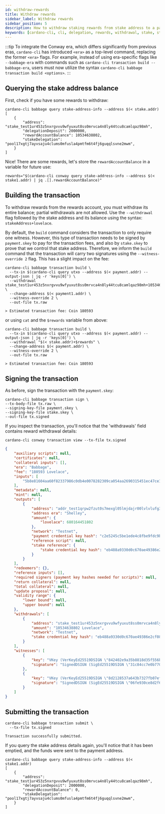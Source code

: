 ```yaml
---
id: withdraw-rewards
title: Withdraw rewards
sidebar_label: Withdraw rewards
sidebar_position: 5
description: How to withdraw staking rewards from stake address to a payment address.
keywords: [cardano-cli, cli, delegation, rewards, withdrawal, stake, stake addresses, cardano-node, transactions]
---
```


:::tip
To integrate the Conway era, which differs significantly from previous eras, `cardano-cli` has introduced `<era>` as a top-level command, replacing the former `<era>` flags. For example, instead of using era-specific flags like `--babbage-era` with commands such as `cardano-cli transaction build --babbage-era`, users must now utilize the syntax `cardano-cli babbage transaction build <options>`. 
:::

## Querying the stake address balance

First, check if you have some rewards to withdraw:

```shell
cardano-cli babbage query stake-address-info --address $(< stake.addr)
[
    {
        "address": "stake_test1ur453z5nxrgvvu9wfyuxut8ss0mrvca4n8ly44tcu8camlqaz98mh",
        "delegationDeposit": 2000000,
        "rewardAccountBalance": 10534638802,
        "stakeDelegation": "pool17xgtj7ayvsaju4clums0mfusla4pmtfm6t4fj6guqqlsvne2mwm",
    }
]
```

Nice! There are some rewards, let's store the `rewardAccountBalance` in a variable for future use:

```shell
rewards="$(cardano-cli conway query stake-address-info --address $(< stake1.addr) | jq .[].rewardAccountBalance)"
```

## Building the transaction

To withdraw rewards from the rewards account, you must withdraw its entire balance; partial withdrawals are not allowed. Use the `--withdrawal` flag followed by the stake address and its balance using the syntax: `stakeAddress+lovelace`.

By default, the `build` command considers the transaction to only require one witness. However, this type of transaction needs to be signed by `payment.skey` to pay for the transaction fees, and also by `stake.skey` to prove that we control that stake address. Therefore, we inform the `build` command that the transaction will carry two signatures using the `--witness-override 2` flag. This has a slight impact on the fee:

```shell
cardano-cli babbage transaction build \
  --tx-in $(cardano-cli query utxo --address $(< payment.addr) --output-json | jq -r 'keys[0]') \
  --withdrawal stake_test1ur453z5nxrgvvu9wfyuxut8ss0mrvca4n8ly44tcu8camlqaz98mh+10534638802 \
  --change-address $(< payment1.addr) \
  --witness-override 2 \
  --out-file tx.raw

> Estimated transaction fee: Coin 180593
```
or using `cat` and the `$rewards` variable from above:

```shell
cardano-cli babbage transaction build \
  --tx-in $(cardano-cli query utxo --address $(< payment.addr) --output-json | jq -r 'keys[0]') \
  --withdrawal "$(< stake.addr)+$rewards" \
  --change-address $(< payment.addr) \
  --witness-override 2 \
  --out-file tx.raw

> Estimated transaction fee: Coin 180593
```

## Signing the transaction

As before, sign the transaction with the `payment.skey`:

```shell
cardano-cli babbage transaction sign \
--tx-body-file tx.raw \
--signing-key-file payment.skey \
--signing-key-file stake.skey \
--out-file tx.signed
```

If you inspect the transaction, you'll notice that the 'withdrawals' field contains reward withdrawal details:

```shell
cardano-cli conway transaction view --tx-file tx.signed
```
```json
{
    "auxiliary scripts": null,
    "certificates": null,
    "collateral inputs": [],
    "era": "Babbage",
    "fee": "180593 Lovelace",
    "inputs": [
        "5b8e81604aa60f82337986c0db4e0078282309ca054aa2690315451ec47ce1eb#0"
    ],
    "metadata": null,
    "mint": null,
    "outputs": [
        {
            "address": "addr_test1qrpw2fzut0s7mexgl05lmjdajr00lvlvlufg3qamc0d3mmhtfz9fxvxscec2ujfcdck0pqlkxe3mtx07ft2h3c03mh7q72p248",
            "address era": "Shelley",
            "amount": {
                "lovelace": 680164451802
            },
            "network": "Testnet",
            "payment credential key hash": "c2e5245c5be1ede4c8fbe9fdc9bd90deffb3ecff128883bbc3db1dee",
            "reference script": null,
            "stake reference": {
                "stake credential key hash": "eb488a9330d0c670ae49386e2cf083f63663b599fe4ad578e1f1ddfc"
            }
        }
    ],
    "redeemers": {},
    "reference inputs": [],
    "required signers (payment key hashes needed for scripts)": null,
    "return collateral": null,
    "total collateral": null,
    "update proposal": null,
    "validity range": {
        "lower bound": null,
        "upper bound": null
    },
    "withdrawals": [
        {
            "address": "stake_test1ur453z5nxrgvvu9wfyuxut8ss0mrvca4n8ly44tcu8camlqaz98mh",
            "amount": "10534638802 Lovelace",
            "network": "Testnet",
            "stake credential key hash": "eb488a9330d0c670ae49386e2cf083f63663b599fe4ad578e1f1ddfc"
        }
    ],
    "witnesses": [
        {
            "key": "VKey (VerKeyEd25519DSIGN \"842402e9a35b8818d35f556ba59df2929e3bee72c8e9bfdaa1894faed0a3b2d5\")",
            "signature": "SignedDSIGN (SigEd25519DSIGN \"31c84cc7e0b770f76acb3682c7d2e5b13c00405a0fd1fbaf3ff545be42458fb3e89c3da20162ea262a73d35f04e18257c175d8e0849d51922b8185c11920800b\")"
        },
        {
            "key": "VKey (VerKeyEd25519DSIGN \"8d2128537a643b7327fb07ef01fd8cd2f4911e0b3d096a4575d4cd4d73471896\")",
            "signature": "SignedDSIGN (SigEd25519DSIGN \"06fe930ce8d2f63fd62ab1354b2a85283fe4e6fdfc29ef605644c3f92505cd25165c2e40d4b0139240c06c86e06e835eee0d57a6783142ef5138cacad27d4d08\")"
        }
    ]
}
```

## Submitting the transaction

```shell
cardano-cli babbage transaction submit \
  --tx-file tx.signed 

Transaction successfully submitted.
```

If you query the stake address details again, you'll notice that it has been emptied, and the funds were sent to the payment address.

```shell
cardano-cli babbage query stake-address-info --address $(< stake1.addr)
[
    {
        "address": "stake_test1ur453z5nxrgvvu9wfyuxut8ss0mrvca4n8ly44tcu8camlqaz98mh",
        "delegationDeposit": 2000000,
        "rewardAccountBalance": 0,
        "stakeDelegation": "pool17xgtj7ayvsaju4clums0mfusla4pmtfm6t4fj6guqqlsvne2mwm",
    }
]
```
